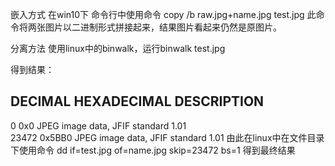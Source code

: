 嵌入方式
在win10下 命令行中使用命令 copy /b raw.jpg+name.jpg test.jpg
此命令将两张图片以二进制形式拼接起来，结果图片看起来仍然是原图片。

分离方法
使用linux中的binwalk，运行binwalk test.jpg

得到结果：

DECIMAL       HEXADECIMAL     DESCRIPTION
--------------------------------------------------------------------------------
0             0x0             JPEG image data, JFIF standard 1.01  
23472         0x5BB0          JPEG image data, JFIF standard 1.01
由此在linux中在文件目录下使用命令 dd if=test.jpg of=name.jpg skip=23472 bs=1 得到最终结果
